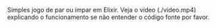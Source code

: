 Simples jogo de par ou ímpar em Elixir. Veja o vídeo (./video.mp4) explicando o funcionamento se não entender o código fonte por favor.